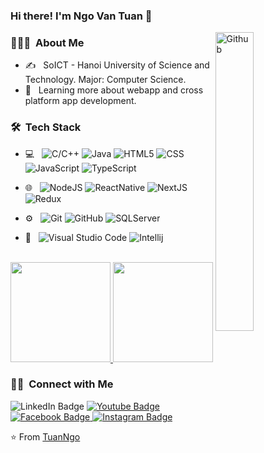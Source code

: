 ### Hi there! I'm Ngo Van Tuan 👋
<img width="35%" align="right" alt="Github" src="https://user-images.githubusercontent.com/48678280/88862734-4903af80-d201-11ea-968b-9c939d88a37c.gif" />
<h3> 👨🏻‍💻 &nbsp;About Me </h3>

- ✍️ &nbsp; SoICT - Hanoi University of Science and Technology. Major: Computer Science.
- 🌱 &nbsp; Learning more about webapp and cross platform app development.

<h3> 🛠 &nbsp;Tech Stack</h3>

- 💻 &nbsp;
  ![C/C++](https://img.shields.io/badge/-C/C++-333333?style=flat&logo=C%2B%2B&logoColor=00599C)
  ![Java](https://img.shields.io/badge/-Java-333333?style=flat&logo=Java&logoColor=007396)
  ![HTML5](https://img.shields.io/badge/-HTML5-333333?style=flat&logo=HTML5)
  ![CSS](https://img.shields.io/badge/-CSS-333333?style=flat&logo=CSS3&logoColor=1572B6)
  ![JavaScript](https://img.shields.io/badge/-JavaScript-333333?style=flat&logo=javascript)
  ![TypeScript](https://img.shields.io/badge/-TypeScript-333333?style=flat&logo=typescript)
  
- 🌐 &nbsp;
  ![NodeJS](https://img.shields.io/badge/-NodeJS-333333?style=flat&logo=nodejs)
  ![ReactNative](https://img.shields.io/badge/-ReactNative-333333?style=flat&logo=reactnative)
  ![NextJS](https://img.shields.io/badge/-NextJS-333333?style=flat&logo=nextjs)
  ![Redux](https://img.shields.io/badge/-Redux-333333?style=flat&logo=redux)
- ⚙️ &nbsp;
  ![Git](https://img.shields.io/badge/-Git-333333?style=flat&logo=git)
  ![GitHub](https://img.shields.io/badge/-GitHub-333333?style=flat&logo=github)
  ![SQLServer](https://img.shields.io/badge/-SQL%20Server-333333?logo=Microsoft-SQL-Server&style=flat)
- 🔧 &nbsp;
  ![Visual Studio Code](https://img.shields.io/badge/-Visual%20Studio%20Code-333333?style=flat&logo=visual-studio-code&logoColor=007ACC)
  ![Intellij](https://img.shields.io/badge/-Intellij-333333?style=flat&logo=intellij-ide&logoColor=2C2255)

<br/>

<a href="https://github.com/tuan0342">
  <img height="160em" src="https://github-readme-stats.vercel.app/api?username=tuan0342&theme=buefy&show_icons=true" />
  <img height="160em" src="https://github-readme-stats.vercel.app/api/top-langs/?username=tuan0342&theme=buefy&layout=compact" />
</a>

<br/>

<h3> 🤝🏻 &nbsp;Connect with Me </h3>

<p>

<div id="badges" align="center>
  <a href="https://www.linkedin.com/in/tu%E1%BA%A5n-ng%C3%B4-v%C4%83n-895784210">
    <img src="https://img.shields.io/badge/LinkedIn-blue?style=for-the-badge&logo=linkedin&logoColor=white" alt="LinkedIn Badge"/>
  </a>
  <a href="https://www.youtube.com/channel/UCHkEIxT4xkqPgcOM71b0AZQ">
    <img src="https://img.shields.io/badge/YouTube-red?style=for-the-badge&logo=youtube&logoColor=white" alt="Youtube Badge"/>
  </a>
  <a href="https://www.facebook.com/TuanNgoMomon342">
    <img src="https://img.shields.io/badge/Facebook-blue?style=for-the-badge&logo=facebook&logoColor=white" alt="Facebook Badge"/>  
  </a>
  <a href="https://www.instagram.com/ngotuan342/">
    <img src="https://img.shields.io/badge/Instagram-red?style=for-the-badge&logo=instagram&logoColor=white" alt="Instagram Badge"/>
  </a>
</div>

⭐️ From [TuanNgo](https://github.com/tuan0342)
#
